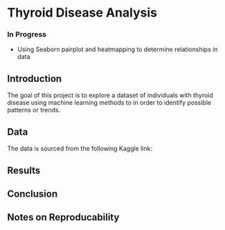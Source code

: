 # Thyroid Disease Analysis

### In Progress

- Using Seaborn pairplot and heatmapping to determine relationships in data


## Introduction

The goal of this project is to explore a dataset of individuals with thyroid disease using machine learning methods to in order to identify possible patterns or trends. 

## Data

The data is sourced from the following Kaggle link:



## Results

## Conclusion

## Notes on Reproducability
